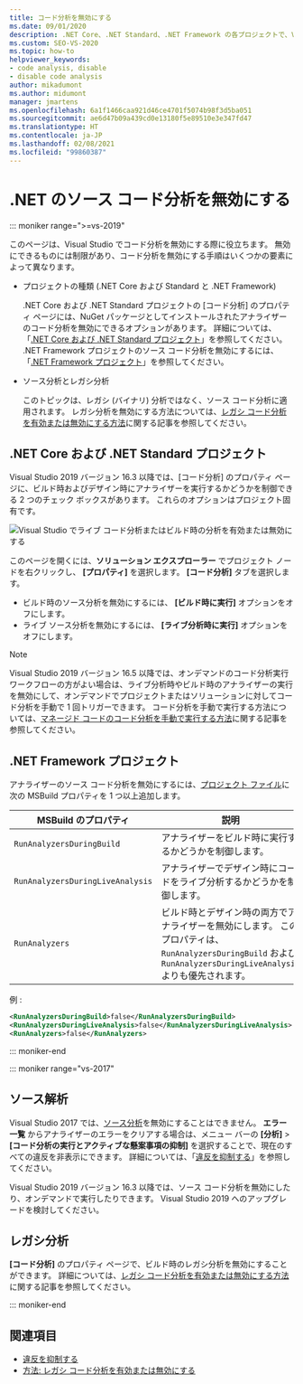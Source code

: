 ```yaml
---
title: コード分析を無効にする
ms.date: 09/01/2020
description: .NET Core、.NET Standard、.NET Framework の各プロジェクトで、Visual Studio のソース コード分析を無効にする方法について説明します。
ms.custom: SEO-VS-2020
ms.topic: how-to
helpviewer_keywords:
- code analysis, disable
- disable code analysis
author: mikadumont
ms.author: midumont
manager: jmartens
ms.openlocfilehash: 6a1f1466caa921d46ce4701f5074b98f3d5ba051
ms.sourcegitcommit: ae6d47b09a439cd0e13180f5e89510e3e347fd47
ms.translationtype: HT
ms.contentlocale: ja-JP
ms.lasthandoff: 02/08/2021
ms.locfileid: "99860387"
---
```

# <a name="disable-source-code-analysis-for-net"></a>.NET のソース コード分析を無効にする

::: moniker range=">=vs-2019"

このページは、Visual Studio でコード分析を無効にする際に役立ちます。 無効にできるものには制限があり、コード分析を無効にする手順はいくつかの要素によって異なります。

- プロジェクトの種類 (.NET Core および Standard と .NET Framework)

  .NET Core および .NET Standard プロジェクトの [コード分析] のプロパティ ページには、NuGet パッケージとしてインストールされたアナライザーのコード分析を無効にできるオプションがあります。 詳細については、「[.NET Core および .NET Standard プロジェクト](#net-core-and-net-standard-projects)」を参照してください。 .NET Framework プロジェクトのソース コード分析を無効にするには、「[.NET Framework プロジェクト](#net-framework-projects)」を参照してください。

- ソース分析とレガシ分析

  このトピックは、レガシ (バイナリ) 分析ではなく、ソース コード分析に適用されます。 レガシ分析を無効にする方法については、[レガシ コード分析を有効または無効にする方法](how-to-enable-and-disable-automatic-code-analysis-for-managed-code.md)に関する記事を参照してください。

## <a name="net-core-and-net-standard-projects"></a>.NET Core および .NET Standard プロジェクト

Visual Studio 2019 バージョン 16.3 以降では、[コード分析] のプロパティ ページに、ビルド時およびデザイン時にアナライザーを実行するかどうかを制御できる 2 つのチェック ボックスがあります。 これらのオプションはプロジェクト固有です。

![Visual Studio でライブ コード分析またはビルド時の分析を有効または無効にする](media/run-on-build-run-live-analysis.png)

このページを開くには、**ソリューション エクスプローラー** でプロジェクト ノードを右クリックし、 **[プロパティ]** を選択します。 **[コード分析]** タブを選択します。

- ビルド時のソース分析を無効にするには、 **[ビルド時に実行]** オプションをオフにします。
- ライブ ソース分析を無効にするには、 **[ライブ分析時に実行]** オプションをオフにします。

> [!NOTE]
> Visual Studio 2019 バージョン 16.5 以降では、オンデマンドのコード分析実行ワークフローの方がよい場合は、ライブ分析時やビルド時のアナライザーの実行を無効にして、オンデマンドでプロジェクトまたはソリューションに対してコード分析を手動で 1 回トリガーできます。 コード分析を手動で実行する方法については、[マネージド コードのコード分析を手動で実行する方法](how-to-run-code-analysis-manually-for-managed-code.md)に関する記事を参照してください。

## <a name="net-framework-projects"></a>.NET Framework プロジェクト

アナライザーのソース コード分析を無効にするには、[プロジェクト ファイル](../ide/solutions-and-projects-in-visual-studio.md#project-file)に次の MSBuild プロパティを 1 つ以上追加します。

| MSBuild のプロパティ | 説明 | Default |
| - | - | - |
| `RunAnalyzersDuringBuild` | アナライザーをビルド時に実行するかどうかを制御します。 | `true` |
| `RunAnalyzersDuringLiveAnalysis` | アナライザーでデザイン時にコードをライブ分析するかどうかを制御します。 | `true` |
| `RunAnalyzers` | ビルド時とデザイン時の両方でアナライザーを無効にします。 このプロパティは、`RunAnalyzersDuringBuild` および `RunAnalyzersDuringLiveAnalysis` よりも優先されます。 | `true` |

例 :

```xml
<RunAnalyzersDuringBuild>false</RunAnalyzersDuringBuild>
<RunAnalyzersDuringLiveAnalysis>false</RunAnalyzersDuringLiveAnalysis>
<RunAnalyzers>false</RunAnalyzers>
```

::: moniker-end

::: moniker range="vs-2017"

## <a name="source-analysis"></a>ソース解析

Visual Studio 2017 では、[ソース分析](roslyn-analyzers-overview.md)を無効にすることはできません。 **エラー一覧** からアナライザーのエラーをクリアする場合は、メニュー バーの **[分析]**  >  **[コード分析の実行とアクティブな懸案事項の抑制]** を選択することで、現在のすべての違反を非表示にできます。 詳細については、「[違反を抑制する](use-roslyn-analyzers.md#suppress-violations)」を参照してください。

Visual Studio 2019 バージョン 16.3 以降では、ソース コード分析を無効にしたり、オンデマンドで実行したりできます。 Visual Studio 2019 へのアップグレードを検討してください。

## <a name="legacy-analysis"></a>レガシ分析

**[コード分析]** のプロパティ ページで、ビルド時のレガシ分析を無効にすることができます。 詳細については、[レガシ コード分析を有効または無効にする方法](how-to-enable-and-disable-automatic-code-analysis-for-managed-code.md)に関する記事を参照してください。

::: moniker-end

## <a name="see-also"></a>関連項目

- [違反を抑制する](use-roslyn-analyzers.md#suppress-violations)
- [方法: レガシ コード分析を有効または無効にする](how-to-enable-and-disable-automatic-code-analysis-for-managed-code.md)

